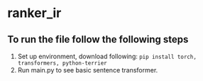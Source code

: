 # ranker_ir

## To run the file follow the following steps
1. Set up environment, download following:
    `pip install torch, transformers, python-terrier`
2. Run main.py to see basic sentence transformer.